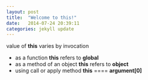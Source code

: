 ```yaml
---
layout: post
title:  "Welcome to this!"
date:   2014-07-24 20:39:11
categories: jekyll update
---
```


value of <strong>this</strong> varies by invocation
<ul>
<li>as a function <strong>this</strong> refers to <strong>global</strong></li>
<li>as a method of an object <strong>this</strong> refers to <strong>object</strong></li>
<li>using call or apply method <strong>this</strong> ==== <strong>argument[0]</strong></li>
</ul>

